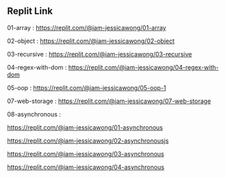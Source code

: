 ## Replit Link
01-array : https://replit.com/@iam-jessicawong/01-array

02-object : https://replit.com/@iam-jessicawong/02-object

03-recursive : https://replit.com/@iam-jessicawong/03-recursive

04-regex-with-dom : https://replit.com/@iam-jessicawong/04-regex-with-dom

05-oop : https://replit.com/@iam-jessicawong/05-oop-1

07-web-storage : https://replit.com/@iam-jessicawong/07-web-storage

08-asynchronous : 

https://replit.com/@iam-jessicawong/01-asynchronous

https://replit.com/@iam-jessicawong/02-asynchronousjs

https://replit.com/@iam-jessicawong/03-asynchronous

https://replit.com/@iam-jessicawong/04-asynchronous
